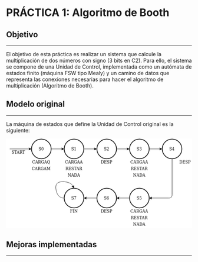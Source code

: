 # PRÁCTICA 1: Algoritmo de Booth

## Objetivo
---
El objetivo de esta práctica es realizar un sistema que calcule la multiplicación de dos números con signo (3 bits en C2). Para ello, el sistema se compone de una Unidad de Control, implementada como un autómata de estados finito (máquina FSW tipo Mealy) y un camino de datos que representa las conexiones necesarias para hacer el algoritmo de multiplicación (Algoritmo de Booth).

## Modelo original
---
La máquina de estados que define la Unidad de Control original es la siguiente:
<div style="margin:auto;"><img src="./img/maqEstadosOriginal.png" alt="Autómata Original"></div>

## Mejoras implementadas
---

